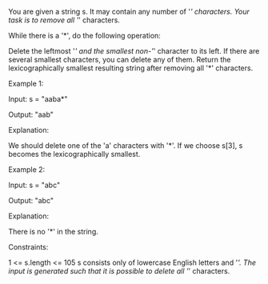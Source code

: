 You are given a string s. It may contain any number of '_' characters. Your task is to remove all '_' characters.

While there is a '\*', do the following operation:

Delete the leftmost '_' and the smallest non-'_' character to its left. If there are several smallest characters, you can delete any of them.
Return the lexicographically smallest resulting string after removing all '\*' characters.

Example 1:

Input: s = "aaba\*"

Output: "aab"

Explanation:

We should delete one of the 'a' characters with '\*'. If we choose s[3], s becomes the lexicographically smallest.

Example 2:

Input: s = "abc"

Output: "abc"

Explanation:

There is no '\*' in the string.

Constraints:

1 <= s.length <= 105
s consists only of lowercase English letters and '_'.
The input is generated such that it is possible to delete all '_' characters.
